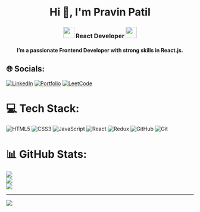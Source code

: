 <h1 align="center">Hi 👋, I'm Pravin Patil</h1>
<div display="flex" align-items="center"><h3 align="center"> <img src="https://media.giphy.com/media/WUlplcMpOCEmTGBtBW/giphy.gif" width="30"> React Developer <img src="https://media.giphy.com/media/WUlplcMpOCEmTGBtBW/giphy.gif" width="30"></h3></div>
<h4 align="center">I’m a passionate Frontend Developer with strong skills in React.js.</h4>


## 🌐 Socials:
[![LinkedIn](https://img.shields.io/badge/LinkedIn-%230077B5.svg?logo=linkedin&logoColor=white)](https://linkedin.com/in/https://www.linkedin.com/in/pravin-patil-528922216) 
[![Portfolio](https://img.shields.io/badge/Portfolio-%230077B5.svg?logo=Portfolio&logoColor=white)](https://portfolio-pravin8007s-projects.vercel.app/) 
[![LeetCode](https://img.shields.io/badge/LeetCode-%230077B5.svg?logo=LeetCode&logoColor=white)](https://leetcode.com/u/pravin_patil_8007/) 

# 💻 Tech Stack: 
![HTML5](https://img.shields.io/badge/html5-%23E34F26.svg?style=for-the-badge&logo=html5&logoColor=white) ![CSS3](https://img.shields.io/badge/css3-%231572B6.svg?style=for-the-badge&logo=css3&logoColor=white) ![JavaScript](https://img.shields.io/badge/javascript-%23323330.svg?style=for-the-badge&logo=javascript&logoColor=%23F7DF1E) ![React](https://img.shields.io/badge/react-%2320232a.svg?style=for-the-badge&logo=react&logoColor=%2361DAFB) ![Redux](https://img.shields.io/badge/redux-%2320232a.svg?style=for-the-badge&logo=redux&logoColor=%2361DAFB)  ![GitHub](https://img.shields.io/badge/github-%23121011.svg?style=for-the-badge&logo=github&logoColor=white) ![Git](https://img.shields.io/badge/git-%23F05033.svg?style=for-the-badge&logo=git&logoColor=white)

# 📊 GitHub Stats:
![](https://github-readme-stats.vercel.app/api?username=pravin8007&theme=merko&hide_border=false&include_all_commits=false&count_private=false)<br/>
![](https://github-readme-streak-stats.herokuapp.com/?user=pravin8007&theme=merko&hide_border=false)<br/>
![](https://github-readme-stats.vercel.app/api/top-langs/?username=pravin8007&theme=merko&hide_border=false&include_all_commits=false&count_private=false&layout=compact)

---
[![](https://visitcount.itsvg.in/api?id=pravin8007&icon=0&color=0)](https://visitcount.itsvg.in)

<!-- Proudly created with GPRM ( https://gprm.itsvg.in ) -->
